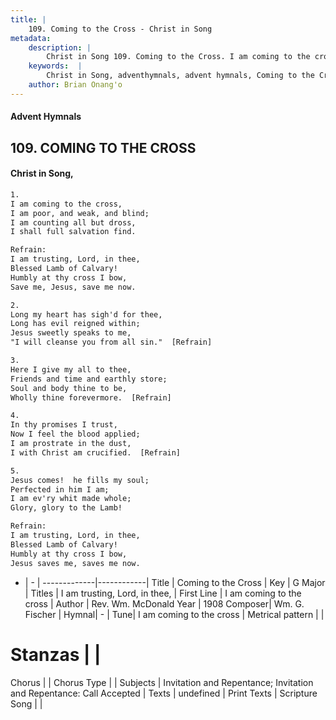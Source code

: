 ```yaml
---
title: |
    109. Coming to the Cross - Christ in Song
metadata:
    description: |
        Christ in Song 109. Coming to the Cross. I am coming to the cross, I am poor, and weak, and blind; I am counting all but dross, I shall full salvation find. 
    keywords:  |
        Christ in Song, adventhymnals, advent hymnals, Coming to the Cross, I am coming to the cross. I am trusting, Lord, in thee,
    author: Brian Onang'o
---
```


#### Advent Hymnals
## 109. COMING TO THE CROSS
####  Christ in Song,

```txt
1.
I am coming to the cross,
I am poor, and weak, and blind;
I am counting all but dross,
I shall full salvation find.

Refrain:
I am trusting, Lord, in thee,
Blessed Lamb of Calvary!
Humbly at thy cross I bow,
Save me, Jesus, save me now.

2.
Long my heart has sigh'd for thee,
Long has evil reigned within;
Jesus sweetly speaks to me,
"I will cleanse you from all sin."  [Refrain]

3.
Here I give my all to thee,
Friends and time and earthly store;
Soul and body thine to be,
Wholly thine forevermore.  [Refrain]

4.
In thy promises I trust,
Now I feel the blood applied;
I am prostrate in the dust,
I with Christ am crucified.  [Refrain]

5.
Jesus comes!  he fills my soul;
Perfected in him I am;
I am ev'ry whit made whole;
Glory, glory to the Lamb!  

Refrain:
I am trusting, Lord, in thee,
Blessed Lamb of Calvary!
Humbly at thy cross I bow,
Jesus saves me, saves me now.

```

- |   -  |
-------------|------------|
Title | Coming to the Cross |
Key | G Major |
Titles | I am trusting, Lord, in thee, |
First Line | I am coming to the cross |
Author | Rev. Wm. McDonald
Year | 1908
Composer| Wm. G. Fischer |
Hymnal|  - |
Tune| I am coming to the cross |
Metrical pattern | |
# Stanzas |  |
Chorus |  |
Chorus Type |  |
Subjects | Invitation and Repentance; Invitation and Repentance: Call Accepted |
Texts | undefined |
Print Texts | 
Scripture Song |  |
    
